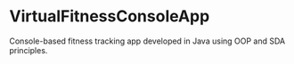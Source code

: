 # VirtualFitnessConsoleApp
Console-based fitness tracking app developed in Java using OOP and SDA principles.
